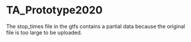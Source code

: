 # TA_Prototype2020
The stop_times file in the gtfs contains a partial data because the original file is too large to be uploaded.
